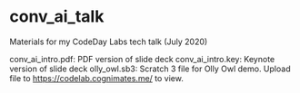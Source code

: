 # conv_ai_talk
Materials for my CodeDay Labs tech talk (July 2020)

conv_ai_intro.pdf: PDF version of slide deck
conv_ai_intro.key: Keynote version of slide deck
olly_owl.sb3: Scratch 3 file for Olly Owl demo. Upload file to https://codelab.cognimates.me/ to view.
